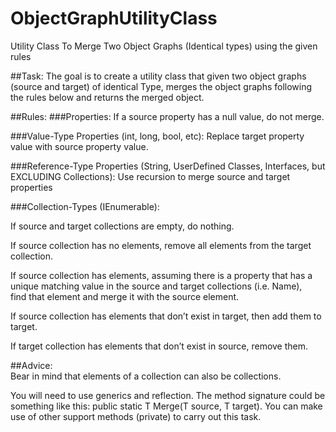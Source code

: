 # ObjectGraphUtilityClass
Utility Class To Merge Two Object Graphs (Identical types) using the given rules

##Task:
The goal is to create a utility class that given two object graphs (source and target) of identical Type, merges the object graphs following the rules below and returns the merged object.


##Rules:
###Properties:
If a source property has a null value, do not merge.

###Value-Type Properties (int, long, bool, etc): 
Replace target property value with source property value.
 
###Reference-Type Properties (String, UserDefined Classes, Interfaces, but EXCLUDING Collections):
Use recursion to merge source and target properties

###Collection-Types (IEnumerable):

If source and target collections are empty, 
			do nothing.

If source collection has no elements, 
			remove all elements from the target collection.

If source collection has elements, 
	assuming there is a property that has a unique matching value in the source and target collections (i.e. Name),  
	find that element and merge it with the source element.


If source collection has elements that don’t exist in target, 
			then add them to target.

If target collection has elements that don’t exist in source, 
			remove them.


##Advice:		
Bear in mind that elements of a collection can also be collections.
 
You will need to use generics and reflection. The method signature  could be something like this:     public static T Merge<T>(T source, T target).
You can make use of other support methods (private) to carry out this task.
